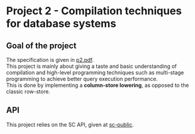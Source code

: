 # Project 2 - Compilation techniques for database systems

## Goal of the project
The specification is given in [p2.pdf](p2.pdf).<br>
This project is mainly about giving a taste and basic understanding of compilation and high-level
programming techniques such as multi-stage programming to achieve better query execution performance.<br>
This is done by implementing a **column-store lowering**, as opposed to the classic row-store.

## API
This project relies on the SC API, given at [sc-public](https://github.com/epfldata/sc-public).
